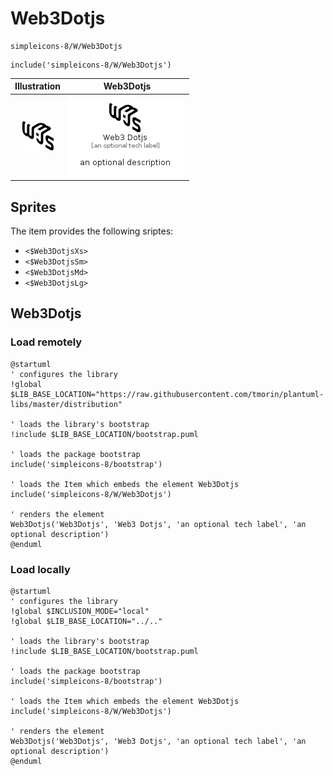 # Web3Dotjs


```text
simpleicons-8/W/Web3Dotjs
```

```text
include('simpleicons-8/W/Web3Dotjs')
```



| Illustration | Web3Dotjs |
| :---: | :---: |
| ![illustration for Illustration](../../simpleicons-8/W/Web3Dotjs.png) | ![illustration for Web3Dotjs](../../simpleicons-8/W/Web3Dotjs.Local.png) |



## Sprites
The item provides the following sriptes:

- `<$Web3DotjsXs>`
- `<$Web3DotjsSm>`
- `<$Web3DotjsMd>`
- `<$Web3DotjsLg>`





## Web3Dotjs

### Load remotely
```plantuml
@startuml
' configures the library
!global $LIB_BASE_LOCATION="https://raw.githubusercontent.com/tmorin/plantuml-libs/master/distribution"

' loads the library's bootstrap
!include $LIB_BASE_LOCATION/bootstrap.puml

' loads the package bootstrap
include('simpleicons-8/bootstrap')

' loads the Item which embeds the element Web3Dotjs
include('simpleicons-8/W/Web3Dotjs')

' renders the element
Web3Dotjs('Web3Dotjs', 'Web3 Dotjs', 'an optional tech label', 'an optional description')
@enduml
```

### Load locally
```plantuml
@startuml
' configures the library
!global $INCLUSION_MODE="local"
!global $LIB_BASE_LOCATION="../.."

' loads the library's bootstrap
!include $LIB_BASE_LOCATION/bootstrap.puml

' loads the package bootstrap
include('simpleicons-8/bootstrap')

' loads the Item which embeds the element Web3Dotjs
include('simpleicons-8/W/Web3Dotjs')

' renders the element
Web3Dotjs('Web3Dotjs', 'Web3 Dotjs', 'an optional tech label', 'an optional description')
@enduml
```


